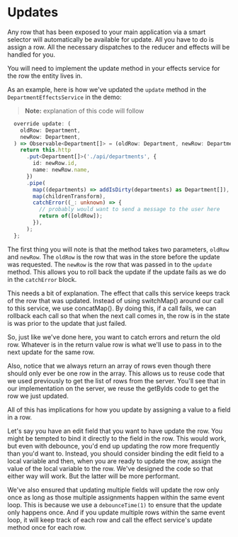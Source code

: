 # Updates

Any row that has been exposed to your main application via a smart selector will automatically be available for update. All you have to do is assign a row. All the necessary dispatches to the reducer and effects will be handled for you.

You will need to implement the update method in your effects service for the row the entity lives in.

As an example, here is how we've updated the `update` method in the `DepartmentEffectsService` in the demo:

> **Note:** explanation of this code will follow

```typescript
  override update: (
    oldRow: Department,
    newRow: Department,
  ) => Observable<Department[]> = (oldRow: Department, newRow: Department) => {
    return this.http
      .put<Department[]>('./api/departments', {
        id: newRow.id,
        name: newRow.name,
      })
      .pipe(
        map((departments) => addIsDirty(departments) as Department[]),
        map(childrenTransform),
        catchError((_: unknown) => {
          // probably would want to send a message to the user here
          return of([oldRow]);
        }),
      );
  };
```

The first thing you will note is that the method takes two parameters, `oldRow` and `newRow`. The `oldRow` is the row that was in the store before the update was requested. The `newRow` is the row that was passed in to the `update` method. This allows you to roll back the update if the update fails as we do in the `catchError` block.

This needs a bit of explanation. The effect that calls this service keeps track of the row that was updated. Instead of using switchMap() around our call to this service, we use concatMap(). By doing this, if a call fails, we can rollback each call so that when the next call comes in, the row is in the state is was prior to the update that just failed.

So, just like we've done here, you want to catch errors and return the old row. Whatever is in the return value row is what we'll use to pass in to the next update for the same row.

Also, notice that we always return an array of rows even though there should only ever be one row in the array. This allows us to reuse code that we used previously to get the list of rows from the server. You'll see that in our implementation on the server, we reuse the getByIds code to get the row we just updated.

All of this has implications for how you update by assigning a value to a field in a row.

Let's say you have an edit field that you want to have update the row. You might be tempted to bind it directly to the field in the row. This would work, but even with debounce, you'd end up updating the row more frequently than you'd want to. Instead, you should consider binding the edit field to a local variable and then, when you are ready to update the row, assign the value of the local variable to the row. We've designed the code so that either way will work. But the latter will be more performant.

We've also ensured that updating multiple fields will update the row only once as long as those multiple assignments happen within the same event loop. This is because we use a `debounceTime(1)` to ensure that the update only happens once. And if you update multiple rows within the same event loop, it will keep track of each row and call the effect service's update method once for each row.
